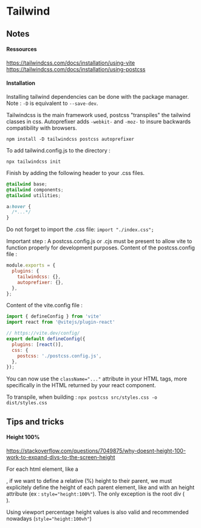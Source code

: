 # Tailwind

## Notes

#### Ressources
https://tailwindcss.com/docs/installation/using-vite
https://tailwindcss.com/docs/installation/using-postcss

#### Installation 

Installing tailwind dependencies can be done with the package manager. Note : `-D` is equivalent to `--save-dev`.

Tailwindcss is the main framework used, postcss "transpiles" the tailwind classes in css. Autoprefixer adds `-webkit-` and `-moz-` to insure backwards compatibility with browsers.

`npm install -D tailwindcss postcss autoprefixer`

To add tailwind.config.js to the directory : 

`npx tailwindcss init`

Finish by adding the following header to your .css files.

```css
@tailwind base;
@tailwind components;
@tailwind utilities;

a:hover {
  /*...*/
}
```

Do not forget to import the .css file:
`import "./index.css";`


Important step : A postcss.config.js or .cjs must be present to allow vite to function properly for development purposes. Content of the postcss.config file :

```js
module.exports = {
  plugins: {
    tailwindcss: {},
    autoprefixer: {},
  },
};
```

Content of the vite.config file : 

```js
import { defineConfig } from 'vite'
import react from '@vitejs/plugin-react'

// https://vite.dev/config/
export default defineConfig({
  plugins: [react()],
  css: {
    postcss: './postcss.config.js',
  },
});
```







You can now use the `className="..."` attribute in your HTML tags, more specifically in the HTML returned by your react component.

To transpile, when building :
`npx postcss src/styles.css -o dist/styles.css`



## Tips and tricks

#### Height 100%

https://stackoverflow.com/questions/7049875/why-doesnt-height-100-work-to-expand-divs-to-the-screen-height

For each html element, like a <div>, if we want to define a relative (%) height to their parent, we must explicitely define the height of each parent element, like <body> and <html> with an height attribute (ex : `style="height:100%"`). The only exception is the root div (<div id="root">).

Using viewport percentage height values is also valid and recommended nowadays (`style="height:100vh"`)